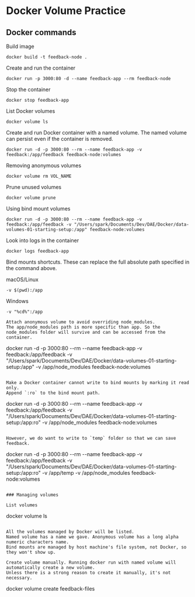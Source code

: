 # Docker Volume Practice

## Docker commands

Build image

```
docker build -t feedback-node .
```

Create and run the container

```
docker run -p 3000:80 -d --name feedback-app --rm feedback-node
```

Stop the container

```
docker stop feedback-app
```

List Docker volumes

```
docker volume ls
```

Create and run Docker container with a named volume.
The named volume can persist even if the container is removed. 

```
docker run -d -p 3000:80 --rm --name feedback-app -v feedback:/app/feedback feedback-node:volumes
```

Removing anonymous volumes

```
docker volume rm VOL_NAME
```

Prune unused volumes

```
docker volume prune
```

Using bind mount volumes

```
docker run -d -p 3000:80 --rm --name feedback-app -v feedback:/app/feedback -v "/Users/spark/Documents/Dev/DAE/Docker/data-volumes-01-starting-setup:/app" feedback-node:volumes
```

Look into logs in the container

```
docker logs feedback-app
```

Bind mounts shortcuts. These can replace the full absolute path specified in the command above. 

macOS/Linux
```
-v $(pwd):/app
```

Windows
```
-v "%cd%":/app

Attach anonymous volume to avoid overriding node_modules. 
The app/node_modules path is more specific than app. So the node_modules folder will survive and can be accessed from the container. 

```
docker run -d -p 3000:80 --rm --name feedback-app -v feedback:/app/feedback -v "/Users/spark/Documents/Dev/DAE/Docker/data-volumes-01-starting-setup:/app" -v /app/node_modules feedback-node:volumes
```

Make a Docker container cannot write to bind mounts by marking it read only. 
Append `:ro` to the bind mount path. 

```
docker run -d -p 3000:80 --rm --name feedback-app -v feedback:/app/feedback -v "/Users/spark/Documents/Dev/DAE/Docker/data-volumes-01-starting-setup:/app:ro" -v /app/node_modules feedback-node:volumes
```

However, we do want to write to `temp` folder so that we can save feedback.

```
docker run -d -p 3000:80 --rm --name feedback-app -v feedback:/app/feedback -v "/Users/spark/Documents/Dev/DAE/Docker/data-volumes-01-starting-setup:/app:ro" -v /app/temp -v /app/node_modules feedback-node:volumes
```

### Managing volumes

List volumes

```
docker volume ls
```

All the volumes managed by Docker will be listed. 
Named volume has a name we gave. Anonymous volume has a long alpha numeric characters name. 
Bind mounts are managed by host machine's file system, not Docker, so they won't show up. 

Create volume manually. Running docker run with named volume will automatically create a new volume. 
Unless there is a strong reason to create it manually, it's not necessary. 

```
docker volume create feedback-files
```